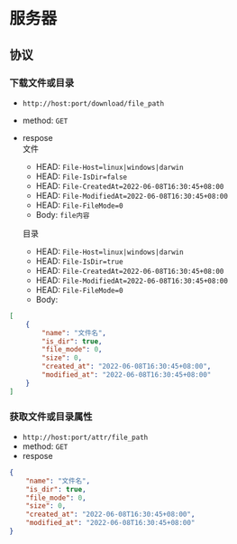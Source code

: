 # 服务器

## 协议
### 下载文件或目录
- `http://host:port/download/file_path`
- method: `GET`
- respose  
  文件
  - HEAD: `File-Host=linux|windows|darwin`
  - HEAD: `File-IsDir=false`
  - HEAD: `File-CreatedAt=2022-06-08T16:30:45+08:00`
  - HEAD: `File-ModifiedAt=2022-06-08T16:30:45+08:00`
  - HEAD: `File-FileMode=0`
  - Body: `file内容`

  目录
  - HEAD: `File-Host=linux|windows|darwin`
  - HEAD: `File-IsDir=true`
  - HEAD: `File-CreatedAt=2022-06-08T16:30:45+08:00`
  - HEAD: `File-ModifiedAt=2022-06-08T16:30:45+08:00`
  - HEAD: `File-FileMode=0`
  - Body:
```json
[
    {
        "name": "文件名",
        "is_dir": true,
        "file_mode": 0,
        "size": 0,
        "created_at": "2022-06-08T16:30:45+08:00",
        "modified_at": "2022-06-08T16:30:45+08:00"
    }
]
```

### 获取文件或目录属性
- `http://host:port/attr/file_path`
- method: `GET`
- respose  
```json
{
    "name": "文件名",
    "is_dir": true,
    "file_mode": 0,
    "size": 0,
    "created_at": "2022-06-08T16:30:45+08:00",
    "modified_at": "2022-06-08T16:30:45+08:00"
}
```
